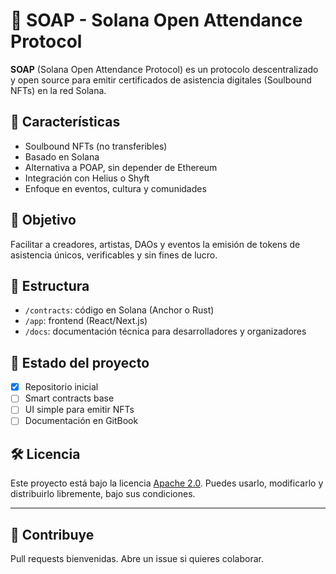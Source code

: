 # 🧼 SOAP - Solana Open Attendance Protocol

**SOAP** (Solana Open Attendance Protocol) es un protocolo descentralizado 
y open source para emitir certificados de asistencia digitales (Soulbound 
NFTs) en la red Solana.

## 🌟 Características

- Soulbound NFTs (no transferibles)
- Basado en Solana
- Alternativa a POAP, sin depender de Ethereum
- Integración con Helius o Shyft
- Enfoque en eventos, cultura y comunidades

## 🎯 Objetivo

Facilitar a creadores, artistas, DAOs y eventos la emisión de tokens de 
asistencia únicos, verificables y sin fines de lucro.

## 🧱 Estructura

- `/contracts`: código en Solana (Anchor o Rust)
- `/app`: frontend (React/Next.js)
- `/docs`: documentación técnica para desarrolladores y organizadores

## 🚧 Estado del proyecto

- [x] Repositorio inicial
- [ ] Smart contracts base
- [ ] UI simple para emitir NFTs
- [ ] Documentación en GitBook

## 🛠️ Licencia

Este proyecto está bajo la licencia [Apache 2.0](http://www.apache.org/licenses/LICENSE-2.0). Puedes usarlo, modificarlo y distribuirlo libremente, bajo sus condiciones.



---

## 🤝 Contribuye

Pull requests bienvenidas. Abre un issue si quieres colaborar.







[def]: LICENSE